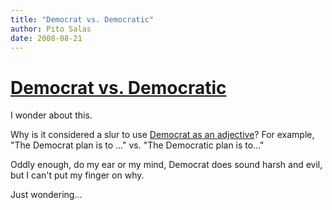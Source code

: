```yaml
---
title: "Democrat vs. Democratic"
author: Pito Salas
date: 2008-08-21
---
```

# [Democrat vs. Democratic](None)




I wonder about this.

Why is it considered a slur to use [Democrat as an
adjective](<http://en.wikipedia.org/wiki/Democrat_Party_%28phrase%29>)? For
example, "The Democrat plan is to …" vs. "The Democratic plan is to…"

Oddly enough, do my ear or my mind, Democrat does sound harsh and evil, but I
can't put my finger on why.

Just wondering…


